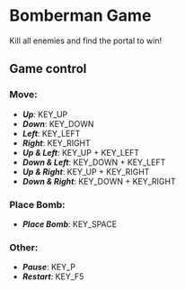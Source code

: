 # Bomberman Game

Kill all enemies and find the portal to win!

## Game control

### Move:

- ***Up***: KEY_UP
- ***Down***: KEY_DOWN
- ***Left***: KEY_LEFT
- ***Right***: KEY_RIGHT
- ***Up & Left***: KEY_UP + KEY_LEFT
- ***Down & Left***: KEY_DOWN + KEY_LEFT
- ***Up & Right***: KEY_UP + KEY_RIGHT
- ***Down & Right***: KEY_DOWN + KEY_RIGHT

### Place Bomb:

- ***Place Bomb***: KEY_SPACE

### Other:
- ***Pause***: KEY_P
- ***Restart***: KEY_F5